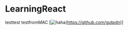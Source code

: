 # LearningReact

testtest
testfromMAC
[![haha](https://i.imgur.com/t3JvslK.jpg)(https://github.com/gutpdn)]
